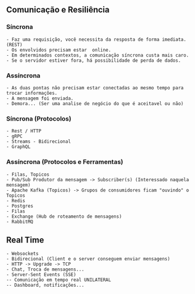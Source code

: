 ## Comunicação e Resiliência

### Síncrona
    - Faz uma requisição, você necessita da resposta de forma imediata.(REST)
    - Os envolvidos precisam estar  online.
    - Em determinados contextos, a comunicação síncrona custa mais caro.
    - Se o servidor estiver fora, há possibilidade de perda de dados.

### Assíncrona
    - As duas pontas não precisam estar conectadas ao mesmo tempo para trocar informações.
    - A mensagem foi enviada.
    - Demora... (Ser uma analise de negócio do que é aceitavel ou não)


### Síncrona (Protocolos)
    - Rest / HTTP
    - gRPC
    - Streams - Bidirecional
    - GraphQL

### Assíncrona (Protocolos e Ferramentas)
    - Filas, Topicos
    - Pub/Sub Produtor da mensagem -> Subscriber(s) (Interessado naquela mensagem)
    - Apache Kafka (Topicos) -> Grupos de consumidores ficam "ouvindo" o Topicos
    - Redis
    - Postgres
    - Filas
    - Exchange (Hub de roteamento de mensagens)
    - RabbitMQ

## Real Time
    - Websockets
    - Bidirecional (Client e o server conseguem enviar mensagens)
    - HTTP -> Upgrade -> TCP
    - Chat, Troca de mensagens...
    - Server-Sent Events (SSE)
    -- Comunicação em tempo real UNILATERAL
    -- Dashboard, notificações...
